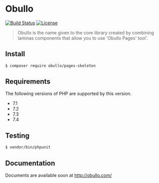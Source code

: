 
# Obullo

[![Build Status](https://travis-ci.org/obullo/Obullo.svg?branch=master)](https://travis-ci.org/obullo/Obullo)
[![License](https://img.shields.io/badge/License-BSD%203--Clause-blue.svg)](https://opensource.org/licenses/BSD-3-Clause)

> Obullo is the name given to the core library created by combining laminas components that allow you to use 'Obullo Pages' tool'.

## Install

``` bash
$ composer require obullo/pages-skeleton
```

## Requirements

The following versions of PHP are supported by this version.

* 7.1
* 7.2
* 7.3
* 7.4

## Testing

``` bash
$ vendor/bin/phpunit
```

## Documentation

Documents are available soon at <a href="http://obullo.com/">http://obullo.com/</a>
